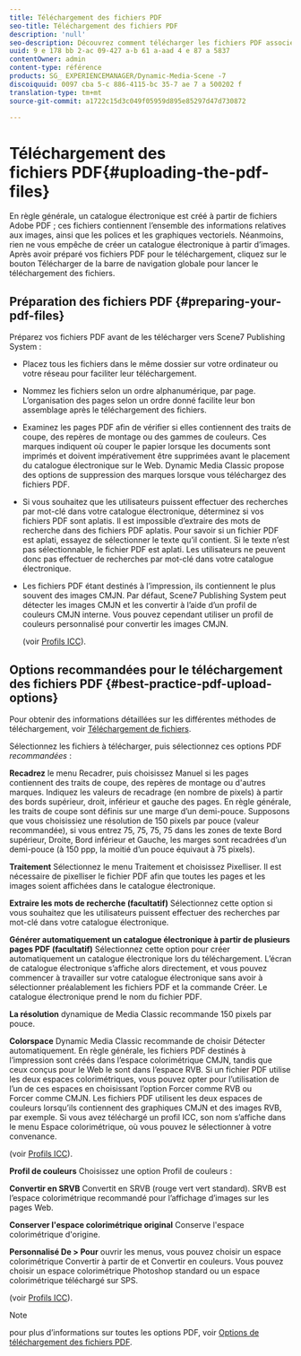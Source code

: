 ```yaml
---
title: Téléchargement des fichiers PDF
seo-title: Téléchargement des fichiers PDF
description: 'null'
seo-description: Découvrez comment télécharger les fichiers PDF associés à un catalogue électronique.
uuid: 9 e 178 bb 2-ac 09-427 a-b 61 a-aad 4 e 87 a 5837
contentOwner: admin
content-type: référence
products: SG_ EXPERIENCEMANAGER/Dynamic-Media-Scene -7
discoiquuid: 0097 cba 5-c 886-4115-bc 35-7 ae 7 a 500202 f
translation-type: tm+mt
source-git-commit: a1722c15d3c049f05959d895e85297d47d730872

---
```



# Téléchargement des fichiers PDF{#uploading-the-pdf-files}

En règle générale, un catalogue électronique est créé à partir de fichiers Adobe PDF ; ces fichiers contiennent l’ensemble des informations relatives aux images, ainsi que les polices et les graphiques vectoriels. Néanmoins, rien ne vous empêche de créer un catalogue électronique à partir d’images. Après avoir préparé vos fichiers PDF pour le téléchargement, cliquez sur le bouton Télécharger de la barre de navigation globale pour lancer le téléchargement des fichiers.

## Préparation des fichiers PDF {#preparing-your-pdf-files}

Préparez vos fichiers PDF avant de les télécharger vers Scene7 Publishing System :

* Placez tous les fichiers dans le même dossier sur votre ordinateur ou votre réseau pour faciliter leur téléchargement.
* Nommez les fichiers selon un ordre alphanumérique, par page. L’organisation des pages selon un ordre donné facilite leur bon assemblage après le téléchargement des fichiers.
* Examinez les pages PDF afin de vérifier si elles contiennent des traits de coupe, des repères de montage ou des gammes de couleurs. Ces marques indiquent où couper le papier lorsque les documents sont imprimés et doivent impérativement être supprimées avant le placement du catalogue électronique sur le Web. Dynamic Media Classic propose des options de suppression des marques lorsque vous téléchargez des fichiers PDF.
* Si vous souhaitez que les utilisateurs puissent effectuer des recherches par mot-clé dans votre catalogue électronique, déterminez si vos fichiers PDF sont aplatis. Il est impossible d’extraire des mots de recherche dans des fichiers PDF aplatis. Pour savoir si un fichier PDF est aplati, essayez de sélectionner le texte qu’il contient. Si le texte n’est pas sélectionnable, le fichier PDF est aplati. Les utilisateurs ne peuvent donc pas effectuer de recherches par mot-clé dans votre catalogue électronique.
* Les fichiers PDF étant destinés à l’impression, ils contiennent le plus souvent des images CMJN. Par défaut, Scene7 Publishing System peut détecter les images CMJN et les convertir à l’aide d’un profil de couleurs CMJN interne. Vous pouvez cependant utiliser un profil de couleurs personnalisé pour convertir les images CMJN.

   (voir [Profils ICC](icc-profiles.md#icc_profiles)).

## Options recommandées pour le téléchargement des fichiers PDF {#best-practice-pdf-upload-options}

Pour obtenir des informations détaillées sur les différentes méthodes de téléchargement, voir [Téléchargement de fichiers](uploading-files.md#uploading_your_files).

Sélectionnez les fichiers à télécharger, puis sélectionnez ces options PDF *recommandées* :

**Recadrez** le menu Recadrer, puis choisissez Manuel si les pages contiennent des traits de coupe, des repères de montage ou d'autres marques. Indiquez les valeurs de recadrage (en nombre de pixels) à partir des bords supérieur, droit, inférieur et gauche des pages. En règle générale, les traits de coupe sont définis sur une marge d’un demi-pouce. Supposons que vous choisissiez une résolution de 150 pixels par pouce (valeur recommandée), si vous entrez 75, 75, 75, 75 dans les zones de texte Bord supérieur, Droite, Bord inférieur et Gauche, les marges sont recadrées d’un demi-pouce (à 150 ppp, la moitié d’un pouce équivaut à 75 pixels).

**Traitement** Sélectionnez le menu Traitement et choisissez Pixelliser. Il est nécessaire de pixelliser le fichier PDF afin que toutes les pages et les images soient affichées dans le catalogue électronique.

**Extraire les mots de recherche (facultatif)** Sélectionnez cette option si vous souhaitez que les utilisateurs puissent effectuer des recherches par mot-clé dans votre catalogue électronique.

**Générer automatiquement un catalogue électronique à partir de plusieurs pages PDF (facultatif)** Sélectionnez cette option pour créer automatiquement un catalogue électronique lors du téléchargement. L’écran de catalogue électronique s’affiche alors directement, et vous pouvez commencer à travailler sur votre catalogue électronique sans avoir à sélectionner préalablement les fichiers PDF et la commande Créer. Le catalogue électronique prend le nom du fichier PDF.

**La résolution** dynamique de Media Classic recommande 150 pixels par pouce.

**Colorspace** Dynamic Media Classic recommande de choisir Détecter automatiquement. En règle générale, les fichiers PDF destinés à l’impression sont créés dans l’espace colorimétrique CMJN, tandis que ceux conçus pour le Web le sont dans l’espace RVB. Si un fichier PDF utilise les deux espaces colorimétriques, vous pouvez opter pour l’utilisation de l’un de ces espaces en choisissant l’option Forcer comme RVB ou Forcer comme CMJN. Les fichiers PDF utilisent les deux espaces de couleurs lorsqu’ils contiennent des graphiques CMJN et des images RVB, par exemple. Si vous avez téléchargé un profil ICC, son nom s’affiche dans le menu Espace colorimétrique, où vous pouvez le sélectionner à votre convenance.

(voir [Profils ICC](icc-profiles.md#icc_profiles)).

**Profil de couleurs** Choisissez une option Profil de couleurs :

**Convertir
en SRVB** Convertit en SRVB (rouge vert vert standard). SRVB est l’espace colorimétrique recommandé pour l’affichage d’images sur les pages Web.

**Conserver l'espace colorimétrique original** Conserve l'espace colorimétrique d'origine.

**Personnalisé De &gt; Pour** ouvrir les menus, vous pouvez choisir un espace colorimétrique Convertir à partir de et Convertir en couleurs. Vous pouvez choisir un espace colorimétrique Photoshop standard ou un espace colorimétrique téléchargé sur SPS.

(voir [Profils ICC](icc-profiles.md#icc_profiles)).

>[!NOTE]
>
>pour plus d’informations sur toutes les options PDF, voir [Options de téléchargement des fichiers PDF](pdfs.md#pdf_upload_options).

